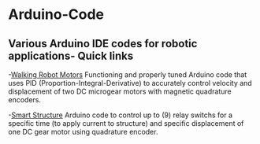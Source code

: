 # Arduino-Code
Various Arduino IDE codes for robotic applications-
Quick links
----
-[Walking Robot Motors](https://github.com/bztighe/Arduino-Code/tree/master/Tighe/walking%20robot) Functioning and properly tuned Arduino code that uses PID (Proportion-Integral-Derivative) to accurately control velocity and displacement of two DC microgear motors with magnetic quadrature encoders.

-[Smart Structure](https://github.com/bztighe/Arduino-Code/blob/master/Smart%20Structure/VoltageTimeController.ino) Arduino code to control up to (9) relay switchs for a specific time (to apply current to structure) and specific displacement of one DC gear motor using quadrature encoder. 
